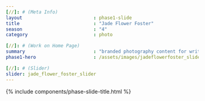 ```yaml
---
[//]: # (Meta Info)
layout                          : phase1-slide
title 					        : "Jade Flower Foster"
season				            : "4"
category						: photo

[//]: # (Work on Home Page)
summary                         : "branded photography content for writer and filmmaker, Jade Flower Foster"
phase1-hero                     : /assets/images/jadeflowerfoster_slide_3.jpg

[//]: # (Slider)
slider: jade_flower_foster_slider
---
```


{% include components/phase-slide-title.html %}
